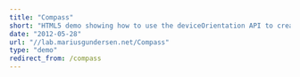 ```yaml
---
title: "Compass"
short: "HTML5 demo showing how to use the deviceOrientation API to create a simple compass."
date: "2012-05-28"
url: "//lab.mariusgundersen.net/Compass"
type: "demo"
redirect_from: /compass
---
```



